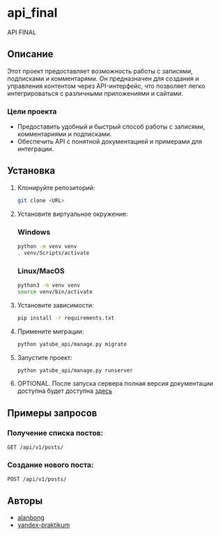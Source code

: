 # api_final

API FINAL

## Описание

Этот проект предоставляет возможность работы с записями, подписками и комментарями.
Он предназначен для создания и управления контентом через API-интерфейс, что позволяет легко интегрироваться с различными приложениями и сайтами.

### Цели проекта

- Предоставить удобный и быстрый способ работы с записями, комментариями и подписками.
- Обеспечить API с понятной документацией и примерами для интеграции.

## Установка

1. Клонируйте репозиторий:
    ```bash
    git clone <URL>
    ```
2. Установите виртуальное окружение:
    ### Windows
    ```bash
    python -m venv venv
    . venv/Scripts/activate
    ```
    ### Linux/MacOS
    ```bash
    python3 -m venv venv
    source venv/bin/activate
    ```
3. Установите зависимости:
    ```bash
    pip install -r requirements.txt
    ```
4. Примените миграции:
    ```bash
    python yatube_api/manage.py migrate
    ```
5. Запустите проект:
    ```bash
    python yatube_api/manage.py runserver
    ```
6. OPTIONAL. После запуска сервера полная версия документации доступна будет доступна [здесь](http://127.0.0.1:8000/redoc/)

## Примеры запросов

### Получение списка постов:

```http
GET /api/v1/posts/
```

### Создание нового поста:

```http
POST /api/v1/posts/
```

## Авторы

- [alanbong](https://github.com/alanbong)
- [yandex-praktikum](https://github.com/yandex-praktikum)